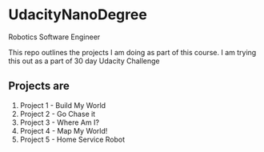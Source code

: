 # UdacityNanoDegree
Robotics Software Engineer

This repo outlines the projects I am doing as part of this course. I am trying this out as a part of 30 day Udacity Challenge

## Projects are 
1. Project 1 - Build My World
2. Project 2 - Go Chase it
3. Project 3 - Where Am I?
4. Project 4 - Map My World!
5. Project 5 - Home Service Robot
